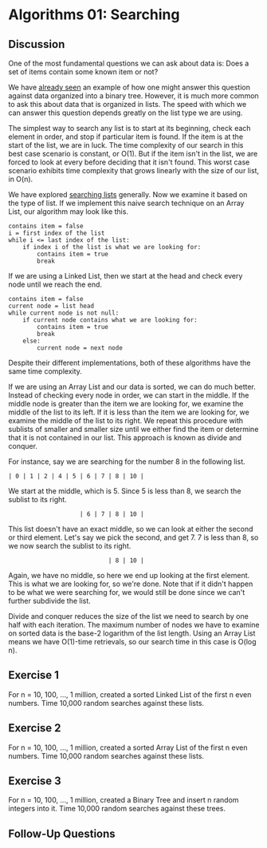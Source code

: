 Algorithms 01: Searching
========================

Discussion
----------
One of the most fundamental questions we can ask about data is: Does a set 
of items contain some known item or not?

We have [already seen](https://github.com/ryanjoneil/csbin/blob/master/DataStructures_03_BinaryTrees.md) 
an example of how one might answer this 
question against data organized into a binary tree. However, it is much more 
common to ask this about data that is organized in lists. The speed with which 
we can answer this question depends greatly on the list type we are using.

The simplest way to search any list is to start at its beginning, check each
element in order, and stop if particular item is found. If the item is at the
start of the list, we are in luck. The time complexity of our search in this
best case scenario is constant, or O(1). But if the item isn't in the list, we
are forced to look at every before deciding that it isn't found. This worst
case scenario exhibits time complexity that grows linearly with the size of
our list, in O(n).

We have explored [searching lists](https://github.com/ryanjoneil/csbin/blob/master/DataStructures_01_Lists.md) 
generally. Now we examine it based on the type of list. If we implement this
naive search technique on an Array List, our algorithm may look like this.

	contains item = false
	i = first index of the list
	while i <= last index of the list:
		if index i of the list is what we are looking for:
			contains item = true
			break

If we are using a Linked List, then we start at the head and check every
node until we reach the end.

	contains item = false
	current node = list head
	while current node is not null:
		if current node contains what we are looking for:
			contains item = true
			break
		else:
			current node = next node

Despite their different implementations, both of these algorithms have the same
time complexity. 

If we are using an Array List and our data is sorted, we can do much better.
Instead of checking every node in order, we can start in the middle. If the
middle node is greater than the item we are looking for, we examine the middle
of the list to its left. If it is less than the item we are looking for, we
examine the middle of the list to its right. We repeat this procedure with
sublists of smaller and smaller size until we either find the item or determine
that it is not contained in our list. This approach is known as divide and
conquer. 

For instance, say we are searching for the number 8 in the following list.

	| 0 | 1 | 2 | 4 | 5 | 6 | 7 | 8 | 10 |

We start at the middle, which is 5. Since 5 is less than 8, we search the
sublist to its right.

	                    | 6 | 7 | 8 | 10 |

This list doesn't have an exact middle, so we can look at either the second
or third element. Let's say we pick the second, and get 7. 7 is less than 8,
so we now search the sublist to its right.

	                            | 8 | 10 |

Again, we have no middle, so here we end up looking at the first element. This
is what we are looking for, so we're done. Note that if it didn't happen to be
what we were searching for, we would still be done since we can't further
subdivide the list.

Divide and conquer reduces the size of the list we need to search by one half
with each iteration. The maximum number of nodes we have to examine on sorted 
data is the base-2 logarithm of the list length. Using an Array List means
we have O(1)-time retrievals, so our search time in this case is O(log n).


Exercise 1
----------
For n = 10, 100, ..., 1 million, created a sorted Linked List of the first
n even numbers. Time 10,000 random searches against these lists.


Exercise 2
----------
For n = 10, 100, ..., 1 million, created a sorted Array List of the first
n even numbers. Time 10,000 random searches against these lists.


Exercise 3
----------
For n = 10, 100, ..., 1 million, created a Binary Tree and insert n random
integers into it. Time 10,000 random searches against these trees.


Follow-Up Questions
-------------------
